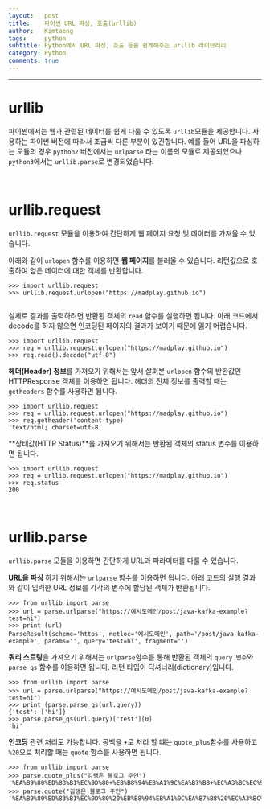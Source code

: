 ```yaml
---
layout:   post
title:    파이썬 URL 파싱, 호출(urllib)
author:   Kimtaeng
tags: 	  python
subtitle: Python에서 URL 파싱, 호출 등을 쉽게해주는 urllib 라이브러리
category: Python
comments: true
---
```


<hr/>

# urllib

파이썬에서는 웹과 관련된 데이터를 쉽게 다룰 수 있도록 ```urllib```모듈을 제공합니다.
사용하는 파이썬 버전에 따라서 조금씩 다른 부분이 있긴합니다.
예를 들어 URL을 파싱하는 모듈의 경우 ```python2``` 버전에서는 ```urlparse``` 라는 이름의 모듈로 제공되었으나
```python3```에서는 ```urllib.parse```로 변경되었습니다.

<br/>

# urllib.request 

```urllib.request``` 모듈을 이용하여 간단하게 웹 페이지 요청 및 데이터를 가져올 수 있습니다.

아래와 같이 ```urlopen``` 함수를 이용하면 **웹 페이지**를 불러올 수 있습니다.
리턴값으로 호출하여 얻은 데이터에 대한 객체를 반환합니다.
<pre class="line-numbers"><code class="language-bash" data-start="1">>>> import urllib.request
>>> urllib.request.urlopen("https://madplay.github.io")
<http.client.HTTPResponse object at 0x102c26438>
</code></pre>

실제로 결과를 출력하려면 반환된 객체의 ```read``` 함수를 실행하면 됩니다.
아래 코드에서 decode를 하지 않으면 인코딩된 페이지의 결과가 보이기 때문에 읽기 어렵습니다.
<pre class="line-numbers"><code class="language-bash" data-start="1">>>> import urllib.request
>>> req = urllib.request.urlopen("https://madplay.github.io")
>>> req.read().decode("utf-8")
</code></pre>

**헤더(Header) 정보**를 가져오기 위해서는 앞서 살펴본 ```urlopen``` 함수의 반환값인 HTTPResponse 객체를
이용하면 됩니다. 헤더의 전체 정보를 출력할 때는 ```getheaders``` 함수를 사용하면 됩니다.

<pre class="line-numbers"><code class="language-bash" data-start="1">>>> import urllib.request
>>> req = urllib.request.urlopen("https://madplay.github.io")
>>> req.getheader('content-type)
'text/html; charset=utf-8'
</code></pre>



**상태값(HTTP Status)**을 가져오기 위해서는 반환된 객체의 status 변수를 이용하면 됩니다.

<pre class="line-numbers"><code class="language-bash" data-start="1">>>> import urllib.request
>>> req = urllib.request.urlopen("https://madplay.github.io")
>>> req.status
200
</code></pre>

<br/>

# urllib.parse

```urllib.parse``` 모듈을 이용하면 간단하게 URL과 파라미터를 다룰 수 있습니다.

**URL을 파싱** 하기 위해서는 ```urlparse``` 함수를 이용하면 됩니다. 아래 코드의 실행 결과와 같이
입력한 URL 정보를 각각의 변수에 할당된 객체가 반환됩니다. 

<pre class="line-numbers"><code class="language-bash" data-start="1">>>> from urllib import parse
>>> url = parse.urlparse("https://예시도메인/post/java-kafka-example?test=hi")
>>> print (url)
ParseResult(scheme='https', netloc='예시도메인', path='/post/java-kafka-example', params='', query='test=hi', fragment='')
</code></pre>

**쿼리 스트링**을 가져오기 위해서는 ```urlparse```함수를 통해 반환된 객체의 ```query 변수```와
```parse_qs``` 함수를 이용하면 됩니다. 리턴 타입이 딕셔너리(dictionary)입니다.

<pre class="line-numbers"><code class="language-bash" data-start="1">>>> from urllib import parse
>>> url = parse.urlparse("https://예시도메인/post/java-kafka-example?test=hi")
>>> print (parse.parse_qs(url.query))
{'test': ['hi']}
>>> parse.parse_qs(url.query)['test'][0]
'hi'
</code></pre>

**인코딩** 관련 처리도 가능합니다. 공백을 ```+```로 처리 할 떄는 ```quote_plus```함수를 사용하고
```%20```으로 처리할 때는 ```quote``` 함수를 사용하면 됩니다.

<pre class="line-numbers"><code class="language-bash" data-start="1">>>> from urllib import parse
>>> parse.quote_plus("김탱은 블로그 주인")
'%EA%B9%80%ED%83%B1%EC%9D%80+%EB%B8%94%EB%A1%9C%EA%B7%B8+%EC%A3%BC%EC%9D%B8'
>>> parse.quote("김탱은 블로그 주인")
'%EA%B9%80%ED%83%B1%EC%9D%80%20%EB%B8%94%EB%A1%9C%EA%B7%B8%20%EC%A3%BC%EC%9D%B8'
</code></pre>